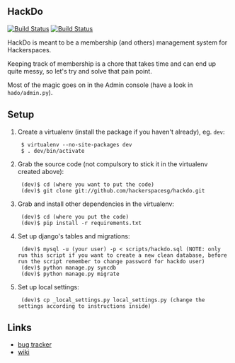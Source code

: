 HackDo
----------------------------------

[![Build Status](https://travis-ci.org/wgx731/hackdo.png?branch=dev)](https://travis-ci.org/wgx731/hackdo)
[![Build Status](https://drone.io/github.com/wgx731/hackdo/status.png)](https://drone.io/github.com/wgx731/hackdo/latest)

HackDo is meant to be a membership (and others) management system for Hackerspaces.

Keeping track of membership is a chore that takes time and can end up quite messy, so let's try and solve that pain point.

Most of the magic goes on in the Admin console (have a look in `hado/admin.py`).

Setup
-----

1. Create a virtualenv (install the package if you haven't already), eg. `dev`:

        $ virtualenv --no-site-packages dev
        $ . dev/bin/activate

2. Grab the source code (not compulsory to stick it in the virtualenv created above):

        (dev)$ cd (where you want to put the code)
        (dev)$ git clone git://github.com/hackerspacesg/hackdo.git

3. Grab and install other dependencies in the virtualenv:

        (dev)$ cd (where you put the code)
        (dev)$ pip install -r requirements.txt

4. Set up django's tables and migrations:

        (dev)$ mysql -u (your user) -p < scripts/hackdo.sql (NOTE: only run this script if you want to create a new clean database, before run the script remember to change password for hackdo user)
        (dev)$ python manage.py syncdb
        (dev)$ python manage.py migrate

5. Set up local settings:

        (dev)$ cp _local_settings.py local_settings.py (change the settings according to instructions inside)


Links
-----

  - [bug tracker](https://www.pivotaltracker.com/projects/155751)
  - [wiki](http://hackerspacesg.pbworks.com/w/page/33279936/Project:-HackDo)
